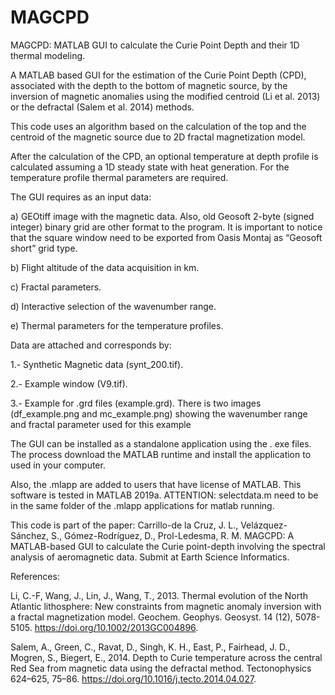 # MAGCPD

MAGCPD: MATLAB GUI to calculate the Curie Point Depth and their 1D thermal modeling.

A MATLAB based GUI for the estimation of the Curie Point Depth (CPD), associated with the depth to the bottom of magnetic source, by the inversion of magnetic anomalies using the modified centroid (Li et al. 2013) or the defractal (Salem et al. 2014) methods.

This code uses an algorithm based on the calculation of the top and the centroid of the magnetic source due to 2D fractal magnetization model.

After the calculation of the CPD, an optional temperature at depth profile is calculated assuming a 1D steady state with heat generation. For the temperature profile thermal parameters are required.

The GUI requires as an input data:

a) GEOtiff image with the magnetic data. Also, old Geosoft 2-byte (signed integer) binary grid are other format to the program. It is important to notice that the square window need to be exported from Oasis Montaj as “Geosoft short” grid type.

b) Flight altitude of the data acquisition in km.

c) Fractal parameters.

d) Interactive selection of the wavenumber range.

e) Thermal parameters for the temperature profiles.


Data are attached and corresponds by:

1.- Synthetic Magnetic data (synt_200.tif).

2.- Example window (V9.tif).

3.- Example for .grd files (example.grd). There is two images (df_example.png and mc_example.png) showing the wavenumber range and fractal parameter used for this example

The GUI can be installed as a standalone application using the . exe files. The process download the MATLAB runtime and install the application to used in your computer.

Also, the .mlapp are added to users that have license of MATLAB. This software is tested in MATLAB 2019a. ATTENTION: selectdata.m need to be in the same folder of the .mlapp applications for matlab running.


This code is part of the paper: 
Carrillo-de la Cruz, J. L., Velázquez-Sánchez, S., Gómez-Rodríguez, D., Prol-Ledesma, R. M. MAGCPD: A MATLAB-based GUI to calculate the Curie point-depth involving the spectral analysis of aeromagnetic data. Submit at Earth Science Informatics. 

References:

Li, C.-F, Wang, J., Lin, J., Wang, T., 2013. Thermal evolution of the North Atlantic lithosphere: New constraints from magnetic anomaly inversion with a fractal magnetization model. Geochem. Geophys. Geosyst. 14 (12), 5078-5105. https://doi.org/10.1002/2013GC004896. 

Salem, A., Green, C., Ravat, D., Singh, K. H., East, P., Fairhead, J. D., Mogren, S., Biegert, E., 2014. Depth to Curie temperature across the central Red Sea from magnetic data using the defractal method. Tectonophysics 624–625, 75–86. https://doi.org/10.1016/j.tecto.2014.04.027. 
